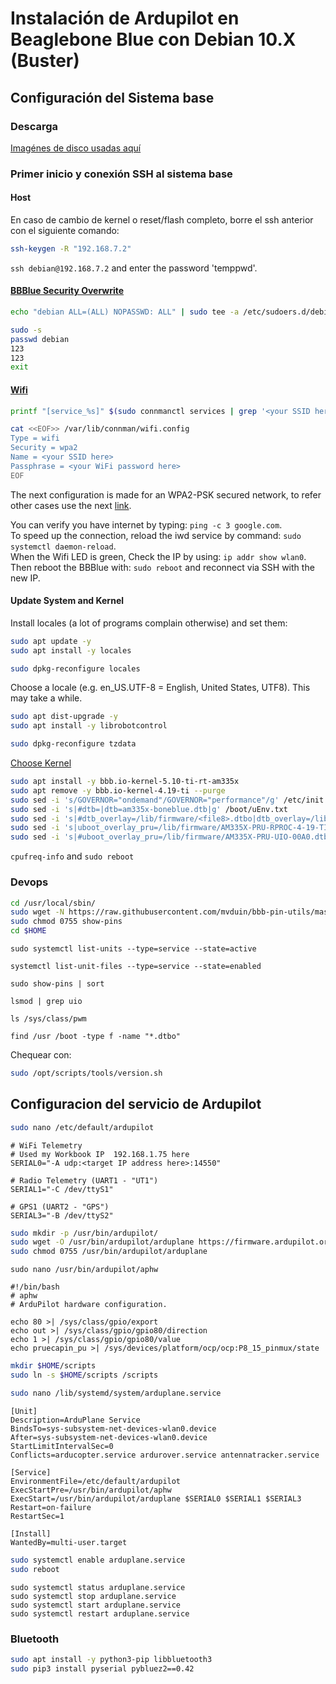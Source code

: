 # Instalación de Ardupilot en Beaglebone Blue con Debian 10.X (Buster)

## Configuración del Sistema base

### Descarga

[Imagénes de disco usadas aquí](https://rcn-ee.net/rootfs/bb.org/testing/)

### Primer inicio y conexión SSH al sistema base

#### Host

En caso de cambio de kernel o reset/flash completo, borre el ssh anterior con el siguiente comando:

```sh
ssh-keygen -R "192.168.7.2"
```

`ssh debian@192.168.7.2` and enter the password 'temppwd'.

#### [BBBlue Security Overwrite](https://elinux.org/Beagleboard:BeagleBoneBlack_Debian#i_take_full_responsibility_for_knowing_my_beagle_is_now_insecure)

```sh
echo "debian ALL=(ALL) NOPASSWD: ALL" | sudo tee -a /etc/sudoers.d/debian >/dev/null
```

```sh
sudo -s
passwd debian
123
123
exit
```

#### [Wifi](https://wiki.debian.org/WiFi/HowToUse)

```sh
printf "[service_%s]" $(sudo connmanctl services | grep '<your SSID here>' | grep -Po 'wifi_[^ ]+') |& sudo tee /var/lib/connman/wifi.config > /dev/null
```

```sh
cat <<EOF>> /var/lib/connman/wifi.config
Type = wifi
Security = wpa2
Name = <your SSID here>
Passphrase = <your WiFi password here>
EOF
```

The next configuration is made for an WPA2-PSK secured network, to refer other cases use the next [link](https://wiki.archlinux.org/title/Iwd).

You can verify you have internet by typing: `ping -c 3 google.com`.  
To speed up the connection, reload the iwd service by command: `sudo systemctl daemon-reload`.  
When the Wifi LED is green, Check the IP by using: `ip addr show wlan0`.  
Then reboot the BBBlue with: `sudo reboot` and reconnect via SSH with the new IP.

#### Update System and Kernel

Install locales (a lot of programs complain otherwise) and set them:

```sh
sudo apt update -y
sudo apt install -y locales

```

```sh
sudo dpkg-reconfigure locales
```

Choose a locale (e.g. en_US.UTF-8 = English, United States, UTF8). This may take a while.

```sh
sudo apt dist-upgrade -y
sudo apt install -y librobotcontrol

```

```sh
sudo dpkg-reconfigure tzdata
```

[Choose Kernel](https://forum.beagleboard.org/t/armhf-debian-10-x-11-x-12-x-kernel-updates/30928)

```sh
sudo apt install -y bbb.io-kernel-5.10-ti-rt-am335x
sudo apt remove -y bbb.io-kernel-4.19-ti --purge
sudo sed -i 's/GOVERNOR="ondemand"/GOVERNOR="performance"/g' /etc/init.d/cpufrequtils
sudo sed -i 's|#dtb=|dtb=am335x-boneblue.dtb|g' /boot/uEnv.txt
sudo sed -i 's|#dtb_overlay=/lib/firmware/<file8>.dtbo|dtb_overlay=/lib/firmware/BB-I2C1-00A0.dtbo\ndtb_overlay=/lib/firmware/BB-UART4-00A0.dtbo\ndtb_overlay=/lib/firmware/BB-ADC-00A0.dtbo|g' /boot/uEnv.txt
sudo sed -i 's|uboot_overlay_pru=/lib/firmware/AM335X-PRU-RPROC-4-19-TI-00A0.dtbo|#uboot_overlay_pru=/lib/firmware/AM335X-PRU-RPROC-4-19-TI-00A0.dtbo|g' /boot/uEnv.txt
sudo sed -i 's|#uboot_overlay_pru=/lib/firmware/AM335X-PRU-UIO-00A0.dtbo|uboot_overlay_pru=/lib/firmware/AM335X-PRU-UIO-00A0.dtbo|g' /boot/uEnv.txt

```

`cpufreq-info` and `sudo reboot`

### Devops

```sh
cd /usr/local/sbin/
sudo wget -N https://raw.githubusercontent.com/mvduin/bbb-pin-utils/master/show-pins
sudo chmod 0755 show-pins 
cd $HOME

```

`sudo systemctl list-units --type=service --state=active`

`systemctl list-unit-files --type=service --state=enabled`

`sudo show-pins | sort`

`lsmod | grep uio`

`ls /sys/class/pwm`

`find /usr /boot -type f -name "*.dtbo"`

Chequear con:

```sh
sudo /opt/scripts/tools/version.sh
```

## Configuracion del servicio de Ardupilot

```sh
sudo nano /etc/default/ardupilot 
```

```shell
# WiFi Telemetry
# Used my Workbook IP  192.168.1.75 here
SERIAL0="-A udp:<target IP address here>:14550"

# Radio Telemetry (UART1 - "UT1")
SERIAL1="-C /dev/ttyS1"

# GPS1 (UART2 - "GPS")
SERIAL3="-B /dev/ttyS2"

```

```sh
sudo mkdir -p /usr/bin/ardupilot/
sudo wget -O /usr/bin/ardupilot/arduplane https://firmware.ardupilot.org/Plane/stable-4.1.6/blue/arduplane
sudo chmod 0755 /usr/bin/ardupilot/arduplane

```

`sudo nano /usr/bin/ardupilot/aphw`

```shell
#!/bin/bash
# aphw
# ArduPilot hardware configuration.

echo 80 >| /sys/class/gpio/export
echo out >| /sys/class/gpio/gpio80/direction
echo 1 >| /sys/class/gpio/gpio80/value
echo pruecapin_pu >| /sys/devices/platform/ocp/ocp:P8_15_pinmux/state

```

```sh
mkdir $HOME/scripts
sudo ln -s $HOME/scripts /scripts

```

```sh
sudo nano /lib/systemd/system/arduplane.service 
```

```properties
[Unit]
Description=ArduPlane Service
BindsTo=sys-subsystem-net-devices-wlan0.device
After=sys-subsystem-net-devices-wlan0.device
StartLimitIntervalSec=0
Conflicts=arducopter.service ardurover.service antennatracker.service

[Service]
EnvironmentFile=/etc/default/ardupilot
ExecStartPre=/usr/bin/ardupilot/aphw
ExecStart=/usr/bin/ardupilot/arduplane $SERIAL0 $SERIAL1 $SERIAL3
Restart=on-failure
RestartSec=1

[Install]
WantedBy=multi-user.target

```

```sh
sudo systemctl enable arduplane.service
sudo reboot
```

`sudo systemctl status arduplane.service`  
`sudo systemctl stop arduplane.service`  
`sudo systemctl start arduplane.service`  
`sudo systemctl restart arduplane.service`

### Bluetooth

```sh
sudo apt install -y python3-pip libbluetooth3
sudo pip3 install pyserial pybluez2==0.42
```
